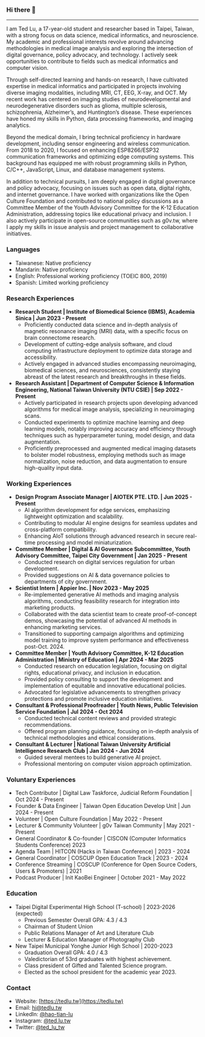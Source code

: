 ### Hi there 👋
---
I am Ted Lu, a 17-year-old student and researcher based in Taipei, Taiwan, with a strong focus on data science, medical informatics, and neuroscience. My academic and professional interests revolve around advancing methodologies in medical image analysis and exploring the intersection of digital governance, policy advocacy, and technology. I actively seek opportunities to contribute to fields such as medical informatics and computer vision.

Through self-directed learning and hands-on research, I have cultivated expertise in medical informatics and participated in projects involving diverse imaging modalities, including MRI, CT, EEG, X-ray, and OCT. My recent work has centered on imaging studies of neurodevelopmental and neurodegenerative disorders such as glioma, multiple sclerosis, schizophrenia, Alzheimer’s, and Huntington’s disease. These experiences have honed my skills in Python, data processing frameworks, and imaging analytics.

Beyond the medical domain, I bring technical proficiency in hardware development, including sensor engineering and wireless communication. From 2018 to 2020, I focused on enhancing ESP8266/ESP32 communication frameworks and optimizing edge computing systems. This background has equipped me with robust programming skills in Python, C/C++, JavaScript, Linux, and database management systems.

In addition to technical pursuits, I am deeply engaged in digital governance and policy advocacy, focusing on issues such as open data, digital rights, and internet governance. I have worked with organizations like the Open Culture Foundation and contributed to national policy discussions as a Committee Member of the Youth Advisory Committee for the K-12 Education Administration, addressing topics like educational privacy and inclusion. I also actively participate in open-source communities such as g0v.tw, where I apply my skills in issue analysis and project management to collaborative initiatives.

### Languages

- Taiwanese: Native proficiency
- Mandarin: Native proficiency
- English: Professional working proficiency (TOEIC 800, 2019)
- Spanish: Limited working proficiency

### Research Experiences

- **Research Student | Institute of Biomedical Science (IBMS), Academia Sinica | Jun 2023 - Present**
    - Proficiently conducted data science and in-depth analysis of magnetic resonance imaging (MRI) data, with a specific focus on brain connectome research.
    - Development of cutting-edge analysis software, and cloud computing infrastructure deployment to optimize data storage and accessibility.
    - Actively engaged in advanced studies encompassing neuroimaging, biomedical sciences, and neurosciences, consistently staying abreast of the latest research and breakthroughs in these fields.
- **Research Assistant | Department of Computer Science & Information Engineering, National Taiwan University (NTU CSIE) | Sep 2022 - Present**
    - Actively participated in research projects upon developing advanced algorithms for medical image analysis, specializing in neuroimaging scans. 
    -  Conducted experiments to optimize machine learning and deep learning models, notably improving accuracy and efficiency through techniques such as hyperparameter tuning, model design, and data augmentation. 
    - Proficiently preprocessed and augmented medical imaging datasets to bolster model robustness, employing methods such as image normalization, noise reduction, and data augmentation to ensure high-quality input data.

### Working Experiences

- **Design Program Associate Manager | AIOTEK PTE. LTD. | Jun 2025 - Present**
    - AI algorithm development for edge services, emphasizing lightweight optimization and scalability.
    - Contributing to modular AI engine designs for seamless updates and cross-platform compatibility.
    - Enhancing AIoT solutions through advanced research in secure real-time processing and model miniaturization.
- **Committee Member | Digital & AI Governance Subcommittee, Youth Advisory Committee, Taipei City Government | Jan 2025 - Present**
    - Conducted research on digital services regulation for urban development.
    - Provided suggestions on AI & data governance policies to departments of city government. 
- **Scientist Intern | Appier Inc. | Nov 2023 - May 2025**
    - Re-implemented generative AI methods and imaging analysis algorithms, conducting feasibility research for integration into marketing products.
    - Collaborated with the data scientist team to create proof-of-concept demos, showcasing the potential of advanced AI methods in enhancing marketing services.
    - Transitioned to supporting campaign algorithms and optimizing model training to improve system performance and effectiveness post-Oct. 2024.
- **Committee Member | Youth Advisory Committee, K-12 Education Administration | Ministry of Education | Apr 2024 - Mar 2025**
    - Conducted research on education legislation, focusing on digital rights, educational privacy, and inclusion in education.
    - Provided policy consulting to support the development and implementation of equitable and innovative educational policies.
    - Advocated for legislative advancements to strengthen privacy protections and promote inclusive education initiatives.
- **Consultant & Professional Proofreader | Youth News, Public Television Service Foundation | Jul 2024 - Oct 2024**
    - Conducted technical content reviews and provided strategic recommendations.
    - Offered program planning guidance, focusing on in-depth analysis of technical methodologies and ethical considerations.
- **Consultant & Lecturer | National Taiwan University Artificial Intelligence Research Club | Jan 2024 - Jun 2024**
    - Guided several mentees to build generative AI project.
    - Professional mentoring on computer vision approach optimization.
 
### Voluntary Experiences

- Tech Contributor | Digital Law Taskforce, Judicial Reform Foundation | Oct 2024 - Present
- Founder & Data Engineer | Taiwan Open Education Develop Unit | Jun 2024 - Present
- Volunteer | Open Culture Foundation | May 2022 - Present
- Lecturer & Community Volunteer | g0v Taiwan Community | May 2021 - Present
- General Coordinator & Co-founder | CISCON (Computer Informatics Students Conference) 2023
- Agenda Team | HITCON (Hacks in Taiwan Conference) | 2023 - 2024
- General Coordinator | COSCUP Open Education Track | 2023 - 2024
- Conference Streaming | COSCUP (Conference for Open Source Coders, Users & Promoters) | 2021
- Podcast Producer | Init KaoBei Engineer | October 2021 - May 2022

### Education

- Taipei Digital Experimental High School (T-school) | 2023-2026 (expected)
    - Previous Semester Overall GPA: 4.3 / 4.3
    - Chairman of Student Union
    - Public Relations Manager of Art and Literature Club
    - Lecturer & Education Manager of Photography Club
- New Taipei Municipal Yonghe Junior High School | 2020-2023
    - Graduation Overall GPA: 4.0 / 4.3
    - Valedictorian of 53rd graduates with highest achievement.
    - Class president of Gifted and Talented Science program.
    - Elected as the school president for the academic year 2023.

### Contact

- Website: [https://tedlu.tw](https://tedlu.tw)
- Email: [hi@tedlu.tw](mailto:hi@tedlu.tw)
- LinkedIn: [@hao-tian-lu](https://www.linkedin.com/in/hao-tian-lu/)
- Instagram: [@ted.lu.tw](https://instagram.com/ted.lu.tw)
- Twitter: [@ted_lu_tw](https://twitter.com/ted_lu_tw)
